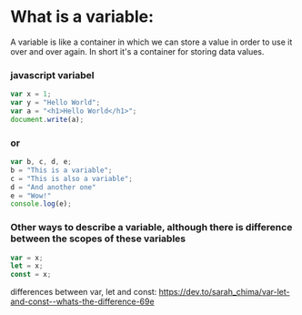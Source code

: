 # What is a variable:

A variable is like a container in which we can store a value in order to use it over and over again.
In short it's a container for storing data values.


### **javascript variabel**
```javascript
var x = 1;
var y = "Hello World";
var a = "<h1>Hello World</h1>";
document.write(a);
```

### **or**
```javascript
var b, c, d, e;
b = "This is a variable";
c = "This is also a variable";
d = "And another one"
e = "Wow!"
console.log(e);
```

### **Other ways to describe a variable, although there is difference between the scopes of these variables**
```javascript
var = x;
let = x;
const = x;
```
differences between var, let and const:
https://dev.to/sarah_chima/var-let-and-const--whats-the-difference-69e